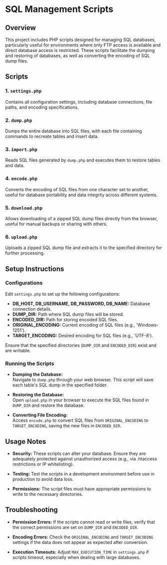 # SQL Management Scripts

## Overview

This project includes PHP scripts designed for managing SQL databases, particularly useful for environments where only FTP access is available and direct database access is restricted. These scripts facilitate the dumping and restoring of databases, as well as converting the encoding of SQL dump files.

## Scripts

### 1. `settings.php`
Contains all configuration settings, including database connections, file paths, and encoding specifications.

### 2. `dump.php`
Dumps the entire database into SQL files, with each file containing commands to recreate tables and insert data.

### 3. `import.php`
Reads SQL files generated by `dump.php` and executes them to restore tables and data.

### 4. `encode.php`
Converts the encoding of SQL files from one character set to another, useful for database portability and data integrity across different systems.

### 5. `download.php`
Allows downloading of a zipped SQL dump files directly from the browser, useful for manual backups or sharing with others.

### 6. `upload.php`
Uploads a zipped SQL dump file and extracts it to the specified directory for further processing.

## Setup Instructions

### Configurations

Edit `settings.php` to set up the following configurations:

- **DB_HOST, DB_USERNAME, DB_PASSWORD, DB_NAME:** Database connection details.
- **DUMP_DIR:** Path where SQL dump files will be stored.
- **ENCODED_DIR:** Path for storing encoded SQL files.
- **ORIGINAL_ENCODING:** Current encoding of SQL files (e.g., 'Windows-1251').
- **TARGET_ENCODING:** Desired encoding for SQL files (e.g., 'UTF-8').

Ensure that the specified directories (`DUMP_DIR` and `ENCODED_DIR`) exist and are writable.

### Running the Scripts

- **Dumping the Database:**  
  Navigate to `dump.php` through your web browser. This script will save each table's SQL dump in the specified folder.

- **Restoring the Database:**  
  Open `upload.php` in your browser to execute the SQL files found in `DUMP_DIR` and restore the database.

- **Converting File Encoding:**  
  Access `encode.php` to convert SQL files from `ORIGINAL_ENCODING` to `TARGET_ENCODING`, saving the new files in `ENCODED_DIR`.

## Usage Notes

- **Security:** These scripts can alter your database. Ensure they are adequately protected against unauthorized access (e.g., via .htaccess restrictions or IP whitelisting).

- **Testing:** Test the scripts in a development environment before use in production to avoid data loss.

- **Permissions:** The script files must have appropriate permissions to write to the necessary directories.

## Troubleshooting

- **Permission Errors:** If the scripts cannot read or write files, verify that the correct permissions are set on `DUMP_DIR` and `ENCODED_DIR`.

- **Encoding Errors:** Check the `ORIGINAL_ENCODING` and `TARGET_ENCODING` settings if the data does not appear as expected after conversion.

- **Execution Timeouts:** Adjust `MAX_EXECUTION_TIME` in `settings.php` if scripts timeout, especially when dealing with large databases.
